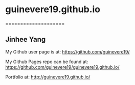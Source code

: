 # guinevere19.github.io
====================

## Jinhee Yang

My Github user page is at: 
https://github.com/guinevere19/

My Github Pages repo can be found at:  
https://github.com/guinevere19/guinevere19.github.io/

Portfolio at:
http://guinevere19.github.io/
